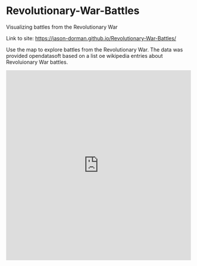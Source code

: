 # Revolutionary-War-Battles
Visualizing battles from the Revolutionary War

Link to site: https://jason-dorman.github.io/Revolutionary-War-Battles/

Use the map to explore battles from the Revolutionary War. The data was provided opendatasoft based on a list oe wikipedia entries about Revoluionary War battles.

<iframe width="100%" height="520" frameborder="0" src="https://nbcuniversal.carto.com/u/nbc-sandiego/builder/59df217e-9df8-4bb2-b6f2-50b0165aa0b0/embed" allowfullscreen webkitallowfullscreen mozallowfullscreen oallowfullscreen msallowfullscreen></iframe>

